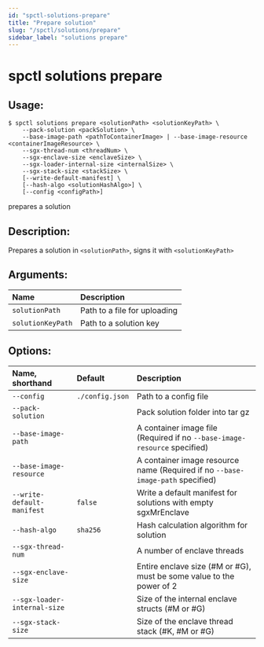 ```yaml
---
id: "spctl-solutions-prepare"
title: "Prepare solution"
slug: "/spctl/solutions/prepare"
sidebar_label: "solutions prepare"
---
```


# spctl solutions prepare

## Usage:

```shell
$ spctl solutions prepare <solutionPath> <solutionKeyPath> \
    --pack-solution <packSolution> \
    --base-image-path <pathToContainerImage> | --base-image-resource <containerImageResource> \
    --sgx-thread-num <threadNum> \
    --sgx-enclave-size <enclaveSize> \
    --sgx-loader-internal-size <internalSize> \
    --sgx-stack-size <stackSize> \
    [--write-default-manifest] \
    [--hash-algo <solutionHashAlgo>] \
    [--config <configPath>]
```

prepares a solution

## Description:

Prepares a solution in `<solutionPath>`, signs it with `<solutionKeyPath>`

## Arguments:

|**Name**|**Description**|
| :- | :- |
|`solutionPath`|Path to a file for uploading|
|`solutionKeyPath`|Path to a solution key|

## Options:

|**Name, shorthand**|**Default**|**Description**|
| :- | :- | :- |
|`--config`|`./config.json`|Path to a config file|
|`--pack-solution`||Pack solution folder into tar gz|
|`--base-image-path`||A container image file (Required if no `--base-image-resource` specified)|
|`--base-image-resource`||A container image resource name (Required if no `--base-image-path` specified)|
|`--write-default-manifest`|`false`|Write a default manifest for solutions with empty sgxMrEnclave|
|`--hash-algo`|`sha256`|Hash calculation algorithm for solution|
|`--sgx-thread-num`||A number of enclave threads|
|`--sgx-enclave-size`||Entire enclave size (#M or #G), must be some value to the power of 2|
|`--sgx-loader-internal-size`||Size of the internal enclave structs (#M or #G)|
|`--sgx-stack-size`||Size of the enclave thread stack (#K, #M or #G)|
